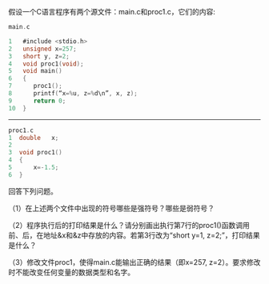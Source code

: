 假设一个C语言程序有两个源文件：main.c和proc1.c，它们的内容:

```c
main.c

1   #include <stdio.h>
2   unsigned x=257;
3   short y, z=2;
4   void proc1(void);
5   void main()
6   { 
7      proc1();
8      printf(“x=%u, z=%d\n”, x, z);
9      return 0;
10  }
```

---

```c
proc1.c
1  double   x;
2
3  void proc1()  
4  {
5      x=-1.5;
6  }
```

回答下列问题。 

（1）在上述两个文件中出现的符号哪些是强符号？哪些是弱符号？

（2）程序执行后的打印结果是什么？请分别画出执行第7行的proc1()函数调用前、后，在地址&x和&z中存放的内容。若第3行改为“short y=1, z=2;”，打印结果是什么？

（3）修改文件proc1，使得main.c能输出正确的结果（即x=257, z=2）。要求修改时不能改变任何变量的数据类型和名字。
